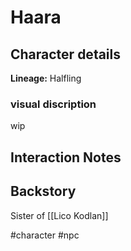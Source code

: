 # Haara

## Character details
**Lineage:** Halfling


### visual discription
wip

## Interaction Notes

## Backstory
Sister of [[Lico Kodlan]]

#character #npc